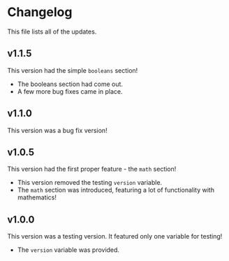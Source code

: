 # Changelog

This file lists all of the updates.

## v1.1.5

This version had the simple `booleans` section!

-   The booleans section had come out.
-   A few more bug fixes came in place.

## v1.1.0

This version was a bug fix version!

## v1.0.5

This version had the first proper feature - the `math` section!

-   This version removed the testing `version` variable.
-   The `math` section was introduced, featuring a lot of functionality with mathematics!

## v1.0.0

This version was a testing version. It featured only one variable for testing!

-   The `version` variable was provided.
